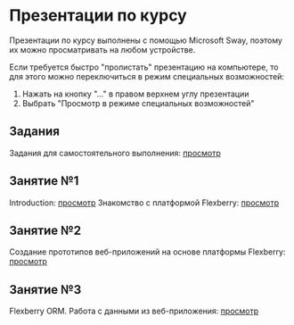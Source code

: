 # Презентации по курсу
Презентации по курсу выполнены с помощью Microsoft Sway, поэтому их можно просматривать на любом устройстве.

Если требуется быстро "пролистать" презентацию на компьютере, то для этого можно переключиться в режим специальных возможностей:
1. Нажать на кнопку "..." в правом верхнем углу презентации
2. Выбрать "Просмотр в режиме специальных возможностей"

## Задания
Задания для самостоятельного выполнения: [просмотр](https://sway.com/55Qt2JkBM8tZI0KU)

## Занятие №1
Introduction: [просмотр](https://sway.com/BtSViRD4KqLbsLrj)
Знакомство с платформой Flexberry: [просмотр](https://sway.com/RsP0BDBEXARrNBXW)

## Занятие №2
Создание прототипов веб-приложений на основе платформы Flexberry: [просмотр](https://sway.com/5RgyNtKv4XAYkXud)

## Занятие №3
Flexberry ORM. Работа с данными из веб-приложения: [просмотр](https://sway.com/kdVqoZeLGopieIqf)
